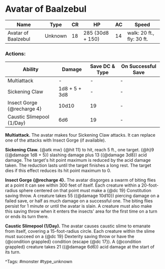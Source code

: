 # Avatar of Baalzebul

| Name | Type | CR | HP | AC | Speed |
|------|------|----|----|----|-------|
| Avatar of Baalzebul | Unknown | 18 | 285 (30d8 + 150) | 14 | walk: 20 ft., fly: 30 ft. |

### Actions:

| Ability | Damage | Save DC & Type | On Successful Save |
|---------|--------|----------------|--------------------|
| Multiattack | - | - | - |
| Sickening Claw | 1d8 + 5 + 3d8 | - | - |
| Insect Gorge {@recharge 4} | 10d10 | 19 | - |
| Caustic Slimepool (1/Day) | 6d6 | 19 | - |


**Multiattack.** The avatar makes four Sickening Claw attacks. It can replace one of the attacks with Insect Gorge (if available).

**Sickening Claw.** {@atk mw} {@hit 11} to hit, reach 5 ft., one target. {@h}9 ({@damage 1d8 + 5}) slashing damage plus 13 ({@damage 3d8}) acid damage. The target's hit point maximum is reduced by the acid damage taken. The reduction lasts until the target finishes a long rest. The target dies if this effect reduces its hit point maximum to 0.

**Insect Gorge {@recharge 4}.** The avatar disgorges a swarm of biting flies at a point it can see within 300 feet of itself. Each creature within a 20-foot-radius sphere centered on that point must make a {@dc 19} Constitution saving throw. A creature takes 55 ({@damage 10d10}) piercing damage on a failed save, or half as much damage on a successful one. The biting flies persist for 1 minute or until the avatar is slain. A creature must also make this saving throw when it enters the insects' area for the first time on a turn or ends its turn there.

**Caustic Slimepool (1/Day).** The avatar causes caustic slime to emanate from itself, covering a 15-foot-radius circle. Each creature within the slime must succeed on a {@dc 19} Dexterity saving throw or have the {@condition grappled} condition (escape {@dc 17}). A {@condition grappled} creature takes 21 ({@damage 6d6}) acid damage at the start of its turn.

^Tags: #monster #type_unknown